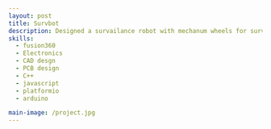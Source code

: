 ```yaml
---
layout: post
title: Survbot
description: Designed a survailance robot with mechanum wheels for surveilance purposes. this include the PCB, CAD design, camera modules and the programming of the robot. 
skills: 
  - fusion360
  - Electronics 
  - CAD desgn
  - PCB design
  - C++
  - javascript
  - platformio
  - arduino

main-image: /project.jpg
---
```





